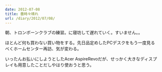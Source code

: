 ```yaml
---
date: 2012-07-08
title: 曇時々晴れ
url: /diary/2012/07/08/
---
```


朝、トロンボーンクラブの練習。に寝坊して遅れていく。すいません。。

ほとんど何も買わない買い物をする。先日品定めしたPCデスクをもう一度見るべくホームセンター再訪、気が変わる。

いったんお払いにしようとしたAcer  AspireRevoだが、せっかく大きなディスプレイも用意したことだしやはり使おうと思う。